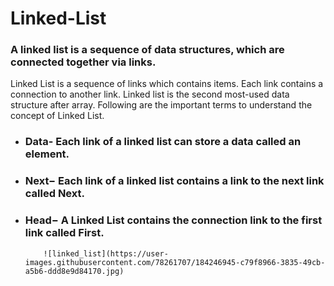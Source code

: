 # Linked-List

### A linked list is a sequence of data structures, which are connected together via links.

Linked List is a sequence of links which contains items. Each link contains a connection to another link. Linked list is the second most-used data structure after array. Following are the important terms to understand the concept of Linked List.

* ### Data- Each link of a linked list can store a data called an element.
* ### Next− Each link of a linked list contains a link to the next link called Next.
* ### Head− A Linked List contains the connection link to the first link called First.

          ![linked_list](https://user-images.githubusercontent.com/78261707/184246945-c79f8966-3835-49cb-a5b6-ddd8e9d84170.jpg)

